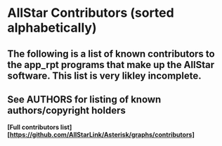 AllStar Contributors (sorted alphabetically)
============================================
The following is a list of known contributors to the app_rpt programs that make up the AllStar software.
This list is very likley incomplete.
----
See AUTHORS for listing of known authors/copyright holders
----

**[Full contributors list][https://github.com/AllStarLink/Asterisk/graphs/contributors]**

